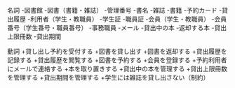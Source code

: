 名詞
-図書館
-図書（書籍・雑誌）
-管理番号
-書名
-雑誌
-書籍
-予約カード
-貸出履歴
-利用者（学生・教職員）
-学生証
-職員証
-会員（学生・教職員）
-会員番号（学生番号・職員番号）
-事務職員
-メール
-貸出中の本
-返却する本
-貸出上限冊数
-貸出期間

動詞
+貸し出し予約を受付する
+図書を貸し出す
+図書を返却する
+貸出履歴を記録する
+貸出履歴を閲覧する
+図書を予約する
+会員を登録する
+予約利用者にメールで連絡する
+本を取り置きする
+貸出中の本を管理する
+貸出上限冊数を管理する
+貸出期間を管理する
+学生には雑誌を貸し出さない（制約）